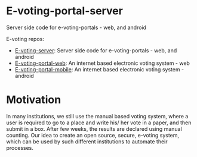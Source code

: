 # E-voting-portal-server
Server side code for e-voting-portals - web, and android

E-voting repos:
- [E-voting-server](https://github.com/BroFOSS/E-voting-server): Server side code for e-voting-portals - web, and android
- [E-voting-portal-web](https://github.com/BroFOSS/E-voting-portal-web): An internet based electronic voting system - web
- [E-voting-portal-mobile](https://github.com/BroFOSS/E-voting-portal-mobile): An internet based electronic voting system - android

# Motivation

In many institutions, we still use the manual based voting system, where a user is required to go to a place and write his/ her vote in a paper, and then submit in a box. After few weeks, the results are declared using manual counting. Our idea to create an open source, secure, e-voting system, which can be used by such different institutions to automate their processes. 
